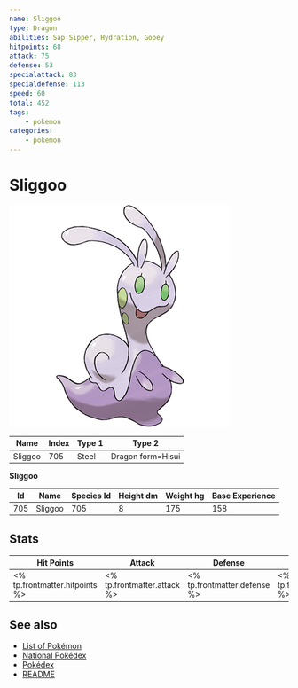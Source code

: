 ```yaml
---
name: Sliggoo
type: Dragon
abilities: Sap Sipper, Hydration, Gooey
hitpoints: 68
attack: 75
defense: 53
specialattack: 83
specialdefense: 113
speed: 60
total: 452
tags:
    - pokemon
categories:
    - pokemon
---
```


# Sliggoo


![Sliggoo](images/705.png)

| **Name** | **Index** | **Type 1** | **Type 2** |
|----|----|----|----|
| Sliggoo | 705 | Steel | Dragon form=Hisui  |

**Sliggoo** 




| **Id** | **Name** | **Species Id** | **Height dm** | **Weight hg** | **Base Experience** |
|--------|----------|----------------|------------|------------|---------------------|
| 705 | Sliggoo | 705 | 8 | 175 | 158 |



## Stats

| **Hit Points** | **Attack** | **Defense** | **Special Attack** | **Special Defense** | **Speed** | **Total** |
|----------------|------------|-------------|--------------------|---------------------|-----------|-----------|
| <% tp.frontmatter.hitpoints %> | <% tp.frontmatter.attack %> | <% tp.frontmatter.defense %> | <% tp.frontmatter.specialattack %> | <% tp.frontmatter.specialdefense %> | <% tp.frontmatter.speed %> | <% tp.frontmatter.total %> |

## See also

- [List of Pokémon](../pokemon.md)
- [National Pokédex](../national_pokedex.md)
- [Pokédex](../pokedex.md)
- [README](../README.md)
